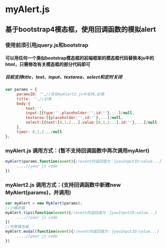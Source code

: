 # myAlert.js
## 基于bootstrap4模态框，使用回调函数的模拟alert
### 使用前须引用jquery.js和bootstrap
#### 可以用任何一个类似bootstrap模态框的前端框架的模态框代码替换本js中的html，只需修改有关模态框的部分代码即可
##### 目前支持title、text、input、textarea、select和定时关闭
```javascript
var params = {
     paramsID: '',//仅在myAlert2.js中支持,必填
     title: '',//必填
     body:{
         text:'',
         input:[{type:'',placeholder:'',id:''},...]/null,
         textarea:[{placeholder:'',id:''},...]/null,
         select:[{text:[0,1,2...],value:[0,1,2...],id:''},...]/null
     },
     timer: 0,1,2.../null
};
```
### myAlert.js 调用方式：(暂不支持回调函数中再次调用myAlert)
```javascript
myAlert(params,function(event){//event的返回值为：{youInputID:value...}
     ....//your js code
})
```
### myAlert2.js 调用方式：(支持回调函数中新建new MyAlert(params)，并调用)
```javascript
var myAlert = new MyAlert(params);
//小模态框
myAlert.tips(function(event){//event的返回值为：{youInputID:value...}
     ....//your js code
})
//中等模态框
myAlert.modal(function(event){//event的返回值为：{youInputID:value...}
     ....//your js code
})

